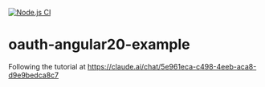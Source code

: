 [![Node.js CI](https://github.com/intrepion/oauth-angular20-example/actions/workflows/node.js.yml/badge.svg?branch=main)](https://github.com/intrepion/oauth-angular20-example/actions/workflows/node.js.yml)

# oauth-angular20-example
Following the tutorial at https://claude.ai/chat/5e961eca-c498-4eeb-aca8-d9e9bedca8c7
